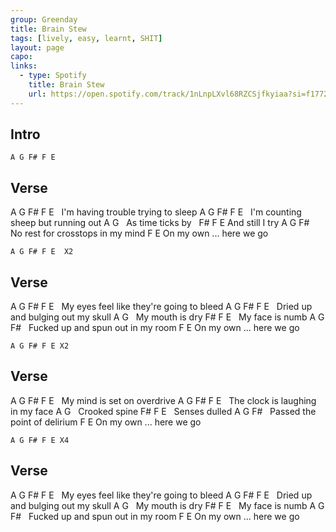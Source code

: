 ```yaml
---
group: Greenday
title: Brain Stew
tags: [lively, easy, learnt, SHIT]
layout: page
capo: 
links: 
  - type: Spotify
    title: Brain Stew
    url: https://open.spotify.com/track/1nLnpLXvl68RZCSjfkyiaa?si=f17723a933e14996
---
```


## Intro

```chordpro
A G F# F E
```

## Verse

A                G                  F# F E
&nbsp; I'm having trouble trying to sleep
A               G                   F# F E
&nbsp; I'm counting sheep but running out
A               G
&nbsp; As time ticks by
&nbsp; F#          F E
And still I try
A                G            F#
&nbsp; No rest for crosstops in my mind
F             E
On my own ... here we go

```chordpro
A G F# F E  X2
```

## Verse

A                   G                      F# F E
&nbsp; My eyes feel like they're going to bleed
A                G            F#    F E
&nbsp; Dried up and bulging out my skull
A               G
&nbsp; My mouth is dry
F#           F    E
&nbsp; My face is numb
A                G             F#
&nbsp; Fucked up and spun out in my room
F             E
On my own ... here we go

```chordpro
A G F# F E X2
```

## Verse

A               G           F# F E
&nbsp; My mind is set on overdrive
A               G             F#   F E
&nbsp; The clock is laughing in my face
A              G
&nbsp; Crooked spine
F#       F      E
&nbsp; Senses dulled
A                  G         F#
&nbsp; Passed the point of delirium
F             E
On my own ... here we go

```chordpro
A G F# F E X4
```

## Verse

A                   G                      F# F E
&nbsp; My eyes feel like they're going to bleed
A                G            F#    F E
&nbsp; Dried up and bulging out my skull
A               G
&nbsp; My mouth is dry
F#           F    E
&nbsp; My face is numb
A                G             F#
&nbsp; Fucked up and spun out in my room
F             E
On my own ... here we go
